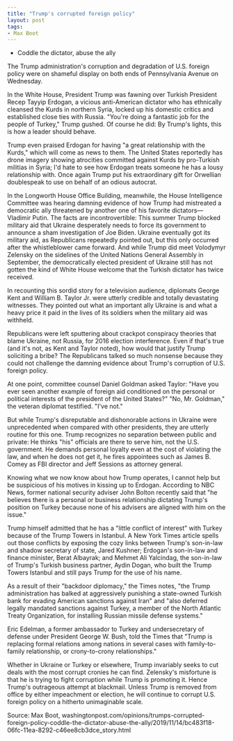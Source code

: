 ```yaml
---
title: "Trump's corrupted foreign policy"
layout: post
tags:
- Max Boot
---
```


- Coddle the dictator, abuse the ally

The Trump administration's corruption and degradation of U.S. foreign policy were on shameful display on both ends of Pennsylvania Avenue on Wednesday.

In the White House, President Trump was fawning over Turkish President Recep Tayyip Erdogan, a vicious anti-American dictator who has ethnically cleansed the Kurds in northern Syria, locked up his domestic critics and established close ties with Russia. "You're doing a fantastic job for the people of Turkey," Trump gushed. Of course he did: By Trump's lights, this is how a leader should behave.

Trump even praised Erdogan for having "a great relationship with the Kurds," which will come as news to them. The United States reportedly has drone imagery showing atrocities committed against Kurds by pro-Turkish militias in Syria; I'd hate to see how Erdogan treats someone he has a lousy relationship with. Once again Trump put his extraordinary gift for Orwellian doublespeak to use on behalf of an odious autocrat.

In the Longworth House Office Building, meanwhile, the House Intelligence Committee was hearing damning evidence of how Trump had mistreated a democratic ally threatened by another one of his favorite dictators—Vladimir Putin. The facts are incontrovertible: This summer Trump blocked military aid that Ukraine desperately needs to force its government to announce a sham investigation of Joe Biden. Ukraine eventually got its military aid, as Republicans repeatedly pointed out, but this only occurred after the whistleblower came forward. And while Trump did meet Volodymyr Zelensky on the sidelines of the United Nations General Assembly in September, the democratically elected president of Ukraine still has not gotten the kind of White House welcome that the Turkish dictator has twice received.

In recounting this sordid story for a television audience, diplomats George Kent and William B. Taylor Jr. were utterly credible and totally devastating witnesses. They pointed out what an important ally Ukraine is and what a heavy price it paid in the lives of its soldiers when the military aid was withheld.

Republicans were left sputtering about crackpot conspiracy theories that blame Ukraine, not Russia, for 2016 election interference. Even if that's true (and it's not, as Kent and Taylor noted), how would that justify Trump soliciting a bribe? The Republicans talked so much nonsense because they could not challenge the damning evidence about Trump's corruption of U.S. foreign policy.

At one point, committee counsel Daniel Goldman asked Taylor: "Have you ever seen another example of foreign aid conditioned on the personal or political interests of the president of the United States?" "No, Mr. Goldman," the veteran diplomat testified. "I've not."

But while Trump's disreputable and dishonorable actions in Ukraine were unprecedented when compared with other presidents, they are utterly routine for this one. Trump recognizes no separation between public and private: He thinks "his" officials are there to serve him, not the U.S. government. He demands personal loyalty even at the cost of violating the law, and when he does not get it, he fires appointees such as James B. Comey as FBI director and Jeff Sessions as attorney general.

Knowing what we now know about how Trump operates, I cannot help but be suspicious of his motives in kissing up to Erdogan. According to NBC News, former national security adviser John Bolton recently said that "he believes there is a personal or business relationship dictating Trump's position on Turkey because none of his advisers are aligned with him on the issue."

Trump himself admitted that he has a "little conflict of interest" with Turkey because of the Trump Towers in Istanbul. A New York Times article spells out those conflicts by exposing the cozy links between Trump's son-in-law and shadow secretary of state, Jared Kushner; Erdogan's son-in-law and finance minister, Berat Albayrak; and Mehmet Ali Yalcindag, the son-in-law of Trump's Turkish business partner, Aydin Dogan, who built the Trump Towers Istanbul and still pays Trump for the use of his name.

As a result of their "backdoor diplomacy," the Times notes, "the Trump administration has balked at aggressively punishing a state-owned Turkish bank for evading American sanctions against Iran" and "also deferred legally mandated sanctions against Turkey, a member of the North Atlantic Treaty Organization, for installing Russian missile defense systems."

Eric Edelman, a former ambassador to Turkey and undersecretary of defense under President George W. Bush, told the Times that "Trump is replacing formal relations among nations in several cases with family-to-family relationship, or crony-to-crony relationships."

Whether in Ukraine or Turkey or elsewhere, Trump invariably seeks to cut deals with the most corrupt cronies he can find. Zelensky's misfortune is that he is trying to fight corruption while Trump is promoting it. Hence Trump's outrageous attempt at blackmail. Unless Trump is removed from office by either impeachment or election, he will continue to corrupt U.S. foreign policy on a hitherto unimaginable scale.

Source: Max Boot, washingtonpost.com/opinions/trumps-corrupted-foreign-policy-coddle-the-dictator-abuse-the-ally/2019/11/14/bc483f18-06fc-11ea-8292-c46ee8cb3dce_story.html
